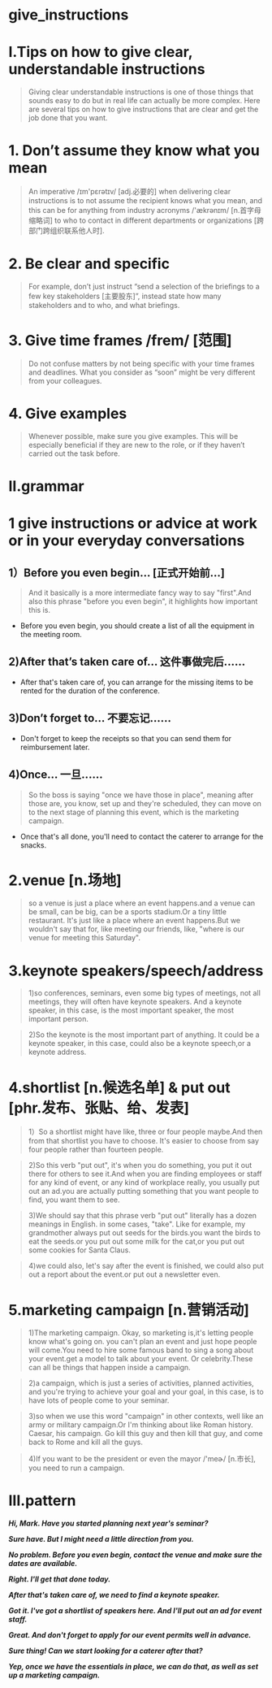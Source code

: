 # give_instructions
# I.Tips on how to give clear, understandable instructions
> Giving clear understandable instructions is one of those things that sounds easy to do but in real life can actually be more complex. Here are several tips on how to give instructions that are clear and get the job done that you want.

# 1. Don’t assume they know what you mean
> An imperative /ɪm'pɛrətɪv/ [adj.必要的] when delivering clear instructions is to not assume the recipient knows what you mean, and this can be for anything from industry acronyms /'ækrənɪm/ [n.首字母缩略词] to who to contact in different departments or organizations [跨部门跨组织联系他人时].

# 2. Be clear and specific
> For example, don’t just instruct “send a selection of the briefings to a few key stakeholders [主要股东]”, instead state how many stakeholders and to who, and what briefings.

# 3. Give time frames /frem/ [范围]
> Do not confuse matters by not being specific with your time frames and deadlines. What you consider as “soon” might be very different from your colleagues.

# 4. Give examples
> Whenever possible, make sure you give examples. This will be especially beneficial if they are new to the role, or if they haven’t carried out the task before.

# II.grammar
# 1 give instructions or advice at work or in your everyday conversations
## 1）Before you even begin... [正式开始前...]
> And it basically is a more intermediate fancy way to say "first".And also this phrase "before you even begin", it highlights how important this is.

- Before you even begin, you should create a list of all the equipment in the meeting room.

## 2)After that’s taken care of... 这件事做完后...... 
- After that's taken care of, you can arrange for the missing items to be rented for the duration of the conference.

## 3)Don’t forget to... 不要忘记...... 
- Don't forget to keep the receipts so that you can send them for reimbursement later.

## 4)Once… 一旦......
> So the boss is saying "once we have those in place", meaning after those are, you know, set up and they're scheduled, they can move on to the next stage of planning this event, which is the marketing campaign.

- Once that's all done, you'll need to contact the caterer to arrange for the snacks.

# 2.venue [n.场地]
> so a venue is just a place where an event happens.and a venue can be small, can be big, can be a sports stadium.Or a tiny little restaurant. It's just like a place where an event happens.But we wouldn't say that for, like meeting our friends, like, "where is our venue for meeting this Saturday".

# 3.keynote speakers/speech/address
> 1)so conferences, seminars, even some big types of meetings, not all meetings, they will often have keynote speakers. And a keynote speaker, in this case, is the most important speaker, the most important person.

> 2)So the keynote is the most important part of anything. It could be a keynote speaker, in this case, could also be a keynote speech,or a keynote address.

# 4.shortlist [n.候选名单] & put out [phr.发布、张贴、给、发表]
> 1）So a shortlist might have like, three or four people maybe.And then from that shortlist you have to choose. It's easier to choose from say four people rather than fourteen people.

> 2)So this verb "put out", it's when you do something, you put it out there for others to see it.And when you are finding employees or staff for any kind of event, or any kind of workplace really, you usually put out an ad.you are actually putting something that you want people to find, you want them to see.

> 3)We should say that this phrase verb "put out" literally has a dozen meanings in English. in some cases, "take". Like for example, my grandmother always put out seeds for the birds.you want the birds to eat the seeds.or you put out some milk for the cat,or you put out some cookies for Santa Claus.

> 4)we could also, let's say after the event is finished, we could also put out a report about the event.or put out a newsletter even.

# 5.marketing campaign [n.营销活动] 
> 1)The marketing campaign. Okay, so marketing is,it's letting people know what's going on. you can't plan an event and just hope people will come.You need to hire some famous band to sing a song about your event.get a model to talk about your event. Or celebrity.These can all be things that happen inside a campaign.

> 2)a campaign, which is just a series of activities, planned activities, and you're trying to achieve your goal and your goal, in this case, is to have lots of people come to your seminar.

> 3)so when we use this word "campaign" in other contexts, well like an army or military campaign.Or I'm thinking about like Roman history. Caesar, his campaign. Go kill this guy and then kill that guy, and come back to Rome and kill all the guys.

> 4)If you want to be the president or even the mayor /'meɚ/ [n.市长], you need to run a campaign.

# III.pattern
***Hi, Mark. Have you started planning next year's seminar?***

***Sure have. But I might need a little direction from you.***

***No problem. Before you even begin, contact the venue and make sure the dates are available.***

***Right. I'll get that done today.***

***After that's taken care of, we need to find a keynote speaker.***

***Got it. I've got a shortlist of speakers here. And I'll put out an ad for event staff.***

***Great. And don't forget to apply for our event permits well in advance.***

***Sure thing! Can we start looking for a caterer after that?***

***Yep, once we have the essentials in place, we can do that, as well as set up a marketing campaign.***








